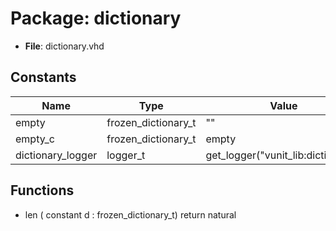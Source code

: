 # Package: dictionary

- **File**: dictionary.vhd
## Constants

| Name              | Type                | Value                               | Description  |
| ----------------- | ------------------- | ----------------------------------- | ------------ |
| empty             | frozen_dictionary_t |  ""                                 |              |
| empty_c           | frozen_dictionary_t |  empty                              |  Deprecated  |
| dictionary_logger | logger_t            |  get_logger("vunit_lib:dictionary") |              |
## Functions
- len <font id="function_arguments">( constant d : frozen_dictionary_t) </font> <font id="function_return">return natural </font>
